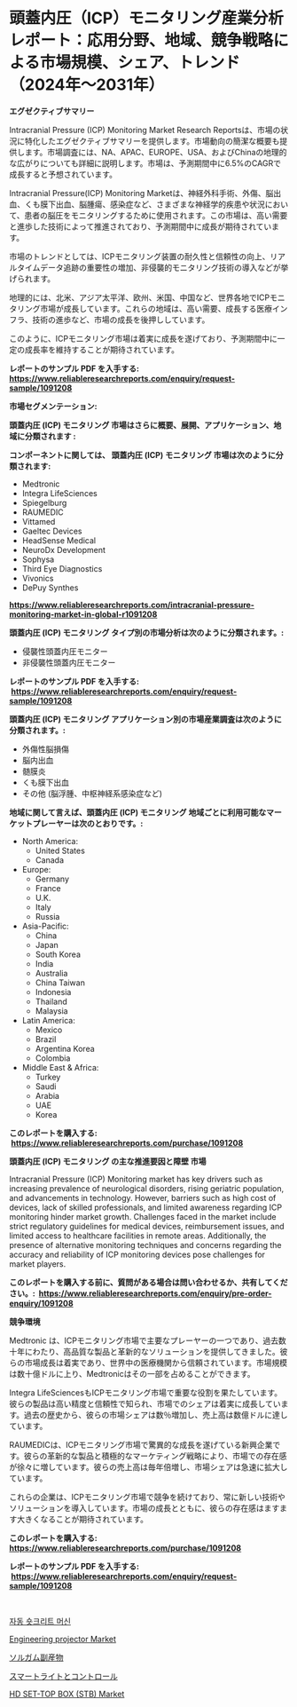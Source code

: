 <p><h1>頭蓋内圧（ICP）モニタリング産業分析レポート：応用分野、地域、競争戦略による市場規模、シェア、トレンド（2024年〜2031年）</h1></p><p><strong>エグゼクティブサマリー</strong></p>
<p><p>Intracranial Pressure (ICP) Monitoring Market Research Reportsは、市場の状況に特化したエグゼクティブサマリーを提供します。市場動向の簡潔な概要も提供します。市場調査には、NA、APAC、EUROPE、USA、およびChinaの地理的な広がりについても詳細に説明します。市場は、予測期間中に6.5%のCAGRで成長すると予想されています。</p><p>Intracranial Pressure(ICP) Monitoring Marketは、神経外科手術、外傷、脳出血、くも膜下出血、脳腫瘍、感染症など、さまざまな神経学的疾患や状況において、患者の脳圧をモニタリングするために使用されます。この市場は、高い需要と進歩した技術によって推進されており、予測期間中に成長が期待されています。</p><p>市場のトレンドとしては、ICPモニタリング装置の耐久性と信頼性の向上、リアルタイムデータ追跡の重要性の増加、非侵襲的モニタリング技術の導入などが挙げられます。</p><p>地理的には、北米、アジア太平洋、欧州、米国、中国など、世界各地でICPモニタリング市場が成長しています。これらの地域は、高い需要、成長する医療インフラ、技術の進歩など、市場の成長を後押ししています。</p><p>このように、ICPモニタリング市場は着実に成長を遂げており、予測期間中に一定の成長率を維持することが期待されています。</p></p>
<p><strong>レポートのサンプル PDF を入手する: <a href="https://www.reliableresearchreports.com/enquiry/request-sample/1091208">https://www.reliableresearchreports.com/enquiry/request-sample/1091208</a></strong></p>
<p><strong>市場セグメンテーション:</strong></p>
<p><strong> 頭蓋内圧 (ICP) モニタリング 市場はさらに概要、展開、アプリケーション、地域に分類されます :</strong></p>
<p><strong>コンポーネントに関しては、 頭蓋内圧 (ICP) モニタリング 市場は次のように分類されます: &nbsp;</strong></p>
<p><ul><li>Medtronic</li><li>Integra LifeSciences</li><li>Spiegelburg</li><li>RAUMEDIC</li><li>Vittamed</li><li>Gaeltec Devices</li><li>HeadSense Medical</li><li>NeuroDx Development</li><li>Sophysa</li><li>Third Eye Diagnostics</li><li>Vivonics</li><li>DePuy Synthes</li></ul></p>
<p><strong><a href="https://www.reliableresearchreports.com/intracranial-pressure-monitoring-market-in-global-r1091208">https://www.reliableresearchreports.com/intracranial-pressure-monitoring-market-in-global-r1091208</a></strong></p>
<p><strong> 頭蓋内圧 (ICP) モニタリング タイプ別の市場分析は次のように分類されます。:</strong></p>
<p><ul><li>侵襲性頭蓋内圧モニター</li><li>非侵襲性頭蓋内圧モニター</li></ul></p>
<p><strong>レポートのサンプル PDF を入手する: &nbsp;<a href="https://www.reliableresearchreports.com/enquiry/request-sample/1091208">https://www.reliableresearchreports.com/enquiry/request-sample/1091208</a></strong></p>
<p><strong> 頭蓋内圧 (ICP) モニタリング アプリケーション別の市場産業調査は次のように分類されます。:</strong></p>
<p><ul><li>外傷性脳損傷</li><li>脳内出血</li><li>髄膜炎</li><li>くも膜下出血</li><li>その他 (脳浮腫、中枢神経系感染症など)</li></ul></p>
<p><strong>地域に関して言えば、頭蓋内圧 (ICP) モニタリング 地域ごとに利用可能なマーケットプレーヤーは次のとおりです。:</strong></p>
<p><ul>
    <li>
        North America:
        <ul>
            <li>United States</li>
            <li>Canada</li>
        </ul>
    </li>
    <li>
        Europe:
        <ul>
            <li>Germany</li>
            <li>France</li>
            <li>U.K.</li>
            <li>Italy</li>
            <li>Russia</li>
        </ul>
    </li>
    <li>
        Asia-Pacific:
        <ul>
            <li>China</li>
            <li>Japan</li>
            <li>South Korea</li>
            <li>India</li>
            <li>Australia</li>
            <li>China Taiwan</li>
            <li>Indonesia</li>
            <li>Thailand</li>
            <li>Malaysia</li>
        </ul>
    </li>
    <li>
        Latin America:
        <ul>
            <li>Mexico</li>
            <li>Brazil</li>
            <li>Argentina Korea</li>
            <li>Colombia</li>
        </ul>
    </li>
    <li>
        Middle East & Africa:
        <ul>
            <li>Turkey</li>
            <li>Saudi</li>
            <li>Arabia</li>
            <li>UAE</li>
            <li>Korea</li>
        </ul>
    </li>
    </ul></p>
<p><strong>このレポートを購入する: &nbsp;<a href="https://www.reliableresearchreports.com/purchase/1091208">https://www.reliableresearchreports.com/purchase/1091208</a></strong></p>
<p><strong>頭蓋内圧 (ICP) モニタリング の主な推進要因と障壁 市場</strong></p>
<p><p>Intracranial Pressure (ICP) Monitoring market has key drivers such as increasing prevalence of neurological disorders, rising geriatric population, and advancements in technology. However, barriers such as high cost of devices, lack of skilled professionals, and limited awareness regarding ICP monitoring hinder market growth. Challenges faced in the market include strict regulatory guidelines for medical devices, reimbursement issues, and limited access to healthcare facilities in remote areas. Additionally, the presence of alternative monitoring techniques and concerns regarding the accuracy and reliability of ICP monitoring devices pose challenges for market players.</p></p>
<p><strong>このレポートを購入する前に、質問がある場合は問い合わせるか、共有してください。:&nbsp; <a href="https://www.reliableresearchreports.com/enquiry/pre-order-enquiry/1091208">https://www.reliableresearchreports.com/enquiry/pre-order-enquiry/1091208</a></strong></p>
<p><strong>競争環境</strong></p>
<p><p>Medtronic は、ICPモニタリング市場で主要なプレーヤーの一つであり、過去数十年にわたり、高品質な製品と革新的なソリューションを提供してきました。彼らの市場成長は着実であり、世界中の医療機関から信頼されています。市場規模は数十億ドルに上り、Medtronicはその一部を占めることができます。</p><p>Integra LifeSciencesもICPモニタリング市場で重要な役割を果たしています。彼らの製品は高い精度と信頼性で知られ、市場でのシェアは着実に成長しています。過去の歴史から、彼らの市場シェアは数％増加し、売上高は数億ドルに達しています。</p><p>RAUMEDICは、ICPモニタリング市場で驚異的な成長を遂げている新興企業です。彼らの革新的な製品と積極的なマーケティング戦略により、市場での存在感が徐々に増しています。彼らの売上高は毎年倍増し、市場シェアは急速に拡大しています。</p><p>これらの企業は、ICPモニタリング市場で競争を続けており、常に新しい技術やソリューションを導入しています。市場の成長とともに、彼らの存在感はますます大きくなることが期待されています。</p></p>
<p><strong>このレポートを購入する: &nbsp; <a href="https://www.reliableresearchreports.com/purchase/1091208">https://www.reliableresearchreports.com/purchase/1091208</a></strong></p>
<p><strong>レポートのサンプル PDF を入手する: &nbsp;<a href="https://www.reliableresearchreports.com/enquiry/request-sample/1091208">https://www.reliableresearchreports.com/enquiry/request-sample/1091208</a></strong><strong></strong></p>
<p>&nbsp;</p>
<p><p><a href="https://github.com/khytkeqagplkzqvh/Market-Research-Report-List-2/blob/main/6715812103239.md">자동 숏크리트 머신</a></p><p><a href="https://github.com/globismark/Market-Research-Report-List-3/blob/main/engineering-projector-market.md">Engineering projector Market</a></p><p><a href="https://github.com/RudyBoyer2017/Market-Research-Report-List-1/blob/main/6808722108485.md">ソルガム副産物</a></p><p><a href="https://github.com/MosesSpinka1914/Market-Research-Report-List-2/blob/main/2512903108484.md">スマートライトとコントロール</a></p><p><a href="https://issuu.com/reportprime-2/docs/hd-set-top-box-stb-market-size-2030.pptx">HD SET-TOP BOX (STB) Market</a></p></p>